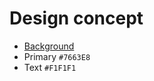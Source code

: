 # Design concept

- [Background](https://www.pexels.com/photo/circuit-board-2182863/)
- Primary `#7663E8` 
- Text `#F1F1F1`